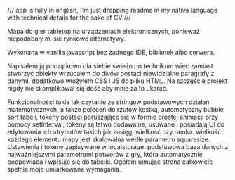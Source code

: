 
/// app is fully in english, I'm just dropping readme in my native language with technical details for the sake of CV ///

Mapa do gier tabletop na urządzeniach elektronicznych, ponieważ niepodobały mi sie rynkowe alternatywy. 

Wykonana w vanilla javascript bez żadnego IDE, bibliotek albo serwera.

Napisałem ją początkowo dla siebie świeżo po technikum więc zamiast stworzyć obiekty wrzucałem do divów postaci niewidzialne paragrafy z danymi, dodatkowo włożyłem CSS i JS do pliku HTML. Na szczęście projekt nigdy nie skomplikował się dość aby mnie za to ukarać.

Funkcjonalności takie jak czytanie ze stringów podstawowych działań matematycznych, a także poleceń do rzutów kostką, automatyczny bubble sort tabeli, tokeny postaci poruszające się w formie prostej animacji przy pomocy setInterval, tokeny są łatwo dodawalne, usuwane i posiadają UI do edytowania ich atrybutów takich jak zasięg, wielkość czy ramka. wielkość każdego elementu mapy jest skalowalna wedle parametru squaresize. Ustawienia i tokeny zapisywane w localstorage. podstawowa baza danych z najważniejszymi parametrami potworów z gry, która automatycznie podpowiada i wpisuje się do tabelki. Ogółem ujmując strona całkowicie spełnia moje umiarkowane wymagania.
